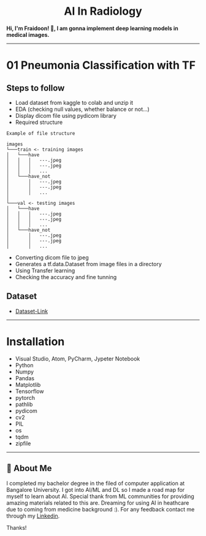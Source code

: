<h1 align='center'>AI In Radiology</h1>

**Hi, I'm Fraidoon! 👋, I am gonna implement deep learning models in medical images.**


**************************************************************************************************************************************************************

# 01 Pneumonia Classification with TF

## Steps to follow

- Load dataset from kaggle to colab and unzip it
- EDA (checking null values, whether balance or not...)
- Display dicom file using pydicom library
- Required structure

```
Example of file structure

images
└───train <- training images
│   └───have
│   │   │   ---.jpeg
│   │   │   ---.jpeg
│   │   │   ...
│   └───have_not
│       │   ---.jpeg
│       │   ---.jpeg
│       │   ...
│
└───val <- testing images
│   └───have
│   │   │   ---.jpeg
│   │   │   ---.jpeg
│   │   │   ...
│   └───have_not
│       │   ---.jpeg
│       │   ---.jpeg
│       │   ...

```

- Converting dicom file to jpeg
- Generates a tf.data.Dataset from image files in a directory
- Using Transfer learning
- Checking the accuracy and fine tunning

## Dataset

- [Dataset-Link](https://www.kaggle.com/c/rsna-pneumonia-detection-challenge)


**************************************************************************************************************************************************************

# Installation

- Visual Studio, Atom, PyCharm, Jypeter Notebook
- Python
- Numpy
- Pandas
- Matplotlib
- Tensorflow
- pytorch
- pathlib
- pydicom
- cv2
- PIL
- os
- tqdm
- zipfile


**************************************************************************************************************************************************************





## 🚀 About Me

I completed my bachelor degree in the filed of computer application at Bangalore University.
I got into AI/ML and DL so I made a road map for myself to learn
about AI. Special thank from ML communities for providing amazing materials
related to this are. Dreaming for using AI in heathcare due to coming from medicine background :).
For any feedback contact me through my [Linkedin](https://www.linkedin.com/in/fraidoon-omarzai-8592131b4/).

Thanks!
